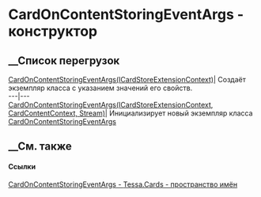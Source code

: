# CardOnContentStoringEventArgs - конструктор
##  __Список перегрузок
[CardOnContentStoringEventArgs(ICardStoreExtensionContext)](M_Tessa_Cards_CardOnContentStoringEventArgs__ctor.htm)|
Создаёт экземпляр класса с указанием значений его свойств.  
---|---  
[CardOnContentStoringEventArgs(ICardStoreExtensionContext, CardContentContext,
Stream)](M_Tessa_Cards_CardOnContentStoringEventArgs__ctor_1.htm)|
Инициализирует новый экземпляр класса
[CardOnContentStoringEventArgs](T_Tessa_Cards_CardOnContentStoringEventArgs.htm)  
##  __См. также
#### Ссылки
[CardOnContentStoringEventArgs -
](T_Tessa_Cards_CardOnContentStoringEventArgs.htm)
[Tessa.Cards - пространство имён](N_Tessa_Cards.htm)
